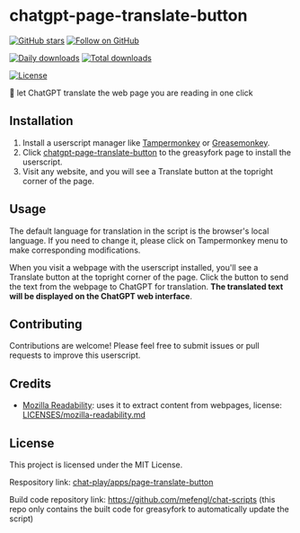 # chatgpt-page-translate-button

[![GitHub stars](https://img.shields.io/github/stars/mefengl/chat-play?style=social)](https://github.com/mefengl/chat-play)
[![Follow on GitHub](https://img.shields.io/github/followers/mefengl?label=Follow%20%40mefengl&style=social)](https://github.com/mefengl)

[![Daily downloads](https://img.shields.io/greasyfork/dd/464067)](https://greasyfork.org/zh-CN/scripts/464067-chatgpt-page-translate-button/stats)
[![Total downloads](https://img.shields.io/greasyfork/dt/464067)](https://greasyfork.org/zh-CN/scripts/464067-chatgpt-page-translate-button/stats)

[![License](https://img.shields.io/greasyfork/l/464067?color=&label=License)](https://opensource.org/licenses/MIT)


🍓 let ChatGPT translate the web page you are reading in one click

## Installation

1. Install a userscript manager like [Tampermonkey](https://www.tampermonkey.net/) or [Greasemonkey](https://www.greasespot.net/).
2. Click [chatgpt-page-translate-button](https://greasyfork.org/scripts/464067) to the greasyfork page to install the userscript.
3. Visit any website, and you will see a Translate button at the topright corner of the page.

## Usage

The default language for translation in the script is the browser's local language. If you need to change it, please click on Tampermonkey menu to make corresponding modifications.

When you visit a webpage with the userscript installed, you'll see a Translate button at the topright corner of the page. Click the button to send the text from the webpage to ChatGPT for translation. **The translated text will be displayed on the ChatGPT web interface**.

## Contributing

Contributions are welcome! Please feel free to submit issues or pull requests to improve this userscript.

## Credits

- [Mozilla Readability](https://github.com/mozilla/readability): uses it to extract content from webpages, license: [LICENSES/mozilla-readability.md](LICENSES/mozilla-readability.md)

## License

This project is licensed under the MIT License.

Respository link: [chat-play/apps/page-translate-button](https://github.com/mefengl/chat-play)

Build code repository link: https://github.com/mefengl/chat-scripts (this repo only contains the built code for greasyfork to automatically update the script)
